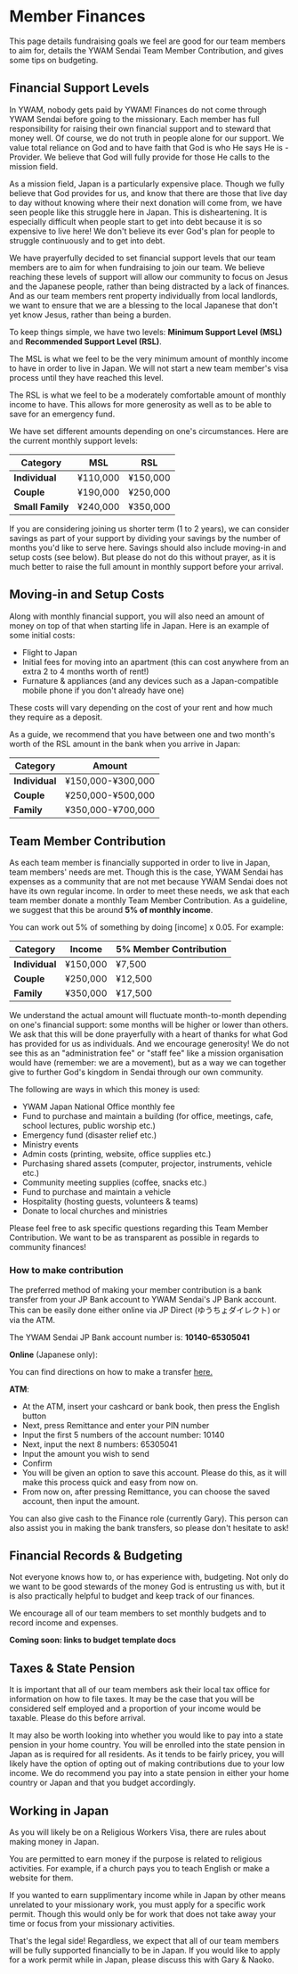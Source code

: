 # Member Finances

This page details fundraising goals we feel are good for our team members to aim for, details the YWAM Sendai Team Member Contribution, and gives some tips on budgeting.

## Financial Support Levels

In YWAM, nobody gets paid by YWAM! Finances do not come through YWAM Sendai before going to the missionary. Each member has full responsibility for raising their own financial support and to steward that money well. Of course, we do not truth in people alone for our support. We value total reliance on God and to have faith that God is who He says He is - Provider. We believe that God will fully provide for those He calls to the mission field.

As a mission field, Japan is a particularly expensive place. Though we fully believe that God provides for us, and know that there are those that live day to day without knowing where their next donation will come from, we have seen people like this struggle here in Japan. This is disheartening. It is especially difficult when people start to get into debt because it is so expensive to live here! We don't believe its ever God's plan for people to struggle continuously and to get into debt.

We have prayerfully decided to set financial support levels that our team members are to aim for when fundraising to join our team. We believe reaching these levels of support will allow our community to focus on Jesus and the Japanese people, rather than being distracted by a lack of finances. And as our team members rent property individually from local landlords, we want to ensure that we are a blessing to the local Japanese that don't yet know Jesus, rather than being a burden. 

To keep things simple, we have two levels: **Minimum Support Level (MSL)** and **Recommended Support Level (RSL)**.

The MSL is what we feel to be the very minimum amount of monthly income to have in order to live in Japan. We will not start a new team member's visa process until they have reached this level.

The RSL is what we feel to be a moderately comfortable amount of monthly income to have. This allows for more generosity as well as to be able to save for an emergency fund.

We have set different amounts depending on one's circumstances. Here are the current monthly support levels:

Category | MSL | RSL
--------- | --------- | ---------
**Individual** | ¥110,000 | ¥150,000
**Couple** | ¥190,000 | ¥250,000
**Small Family** | ¥240,000 | ¥350,000

If you are considering joining us shorter term (1 to 2 years), we can consider savings as part of your support by dividing your savings by the number of months you'd like to serve here. Savings should also include moving-in and setup costs (see below). But please do not do this without prayer, as it is much better to raise the full amount in monthly support before your arrival.

## Moving-in and Setup Costs

Along with monthly financial support, you will also need an amount of money on top of that when starting life in Japan. Here is an example of some initial costs:

* Flight to Japan
* Initial fees for moving into an apartment (this can cost anywhere from an extra 2 to 4 months worth of rent!)
* Furnature & appliances (and any devices such as a Japan-compatible mobile phone if you don't already have one)

These costs will vary depending on the cost of your rent and how much they require as a deposit.

As a guide, we recommend that you have between one and two month's worth of the RSL amount in the bank when you arrive in Japan:

Category | Amount
--------- | ---------
**Individual** | ¥150,000-¥300,000
**Couple** | ¥250,000-¥500,000
**Family** | ¥350,000-¥700,000

## Team Member Contribution

As each team member is financially supported in order to live in Japan, team members' needs are met. Though this is the case, YWAM Sendai has expenses as a community that are not met because YWAM Sendai does not have its own regular income. In order to meet these needs, we ask that each team member donate a monthly Team Member Contribution. As a guideline, we suggest that this be around **5% of monthly income**.

You can work out 5% of something by doing [income] x 0.05. For example:

Category | Income | 5% Member Contribution
--------- | --------- | ---------
**Individual** | ¥150,000 | ¥7,500
**Couple** | ¥250,000 | ¥12,500
**Family** | ¥350,000 | ¥17,500

We understand the actual amount will fluctuate month-to-month depending on one's financial support: some months will be higher or lower than others. We ask that this will be done prayerfully with a heart of thanks for what God has provided for us as individuals. And we encourage generosity! We do not see this as an "administration fee" or "staff fee" like a mission organisation would have (remember: we are a movement), but as a way we can together give to further God's kingdom in Sendai through our own community.

The following are ways in which this money is used:

* YWAM Japan National Office monthly fee
* Fund to purchase and maintain a building (for office, meetings, cafe, school lectures, public worship etc.)
* Emergency fund (disaster relief etc.)
* Ministry events
* Admin costs (printing, website, office supplies etc.)
* Purchasing shared assets (computer, projector, instruments, vehicle etc.)
* Community meeting supplies (coffee, snacks etc.)
* Fund to purchase and maintain a vehicle
* Hospitality (hosting guests, volunteers & teams)
* Donate to local churches and ministries

Please feel free to ask specific questions regarding this Team Member Contribution. We want to be as transparent as possible in regards to community finances!

### How to make contribution

The preferred method of making your member contribution is a bank transfer from your JP Bank account to YWAM Sendai's JP Bank account. This can be easily done either online via JP Direct (ゆうちょダイレクト) or via the ATM.

The YWAM Sendai JP Bank account number is: **10140-65305041**

**Online** (Japanese only):

You can find directions on how to make a transfer [here.](https://www.jp-bank.japanpost.jp/direct/pc/guide/dr_pc_gd_densin.html)

**ATM**:

* At the ATM, insert your cashcard or bank book, then press the English button
* Next, press Remittance and enter your PIN number
* Input the first 5 numbers of the account number: 10140
* Next, input the next 8 numbers: 65305041
* Input the amount you wish to send
* Confirm
* You will be given an option to save this account. Please do this, as it will make this process quick and easy from now on.
* From now on, after pressing Remittance, you can choose the saved account, then input the amount.

You can also give cash to the Finance role (currently Gary). This person can also assist you in making the bank transfers, so please don't hesitate to ask!

## Financial Records & Budgeting

Not everyone knows how to, or has experience with, budgeting. Not only do we want to be good stewards of the money God is entrusting us with, but it is also practically helpful to budget and keep track of our finances.

We encourage all of our team members to set monthly budgets and to record income and expenses.

**Coming soon: links to budget template docs**

## Taxes & State Pension

It is important that all of our team members ask their local tax office for information on how to file taxes. It may be the case that you will be considered self employed and a proportion of your income would be taxable. Please do this before arrival.

It may also be worth looking into whether you would like to pay into a state pension in your home country. You will be enrolled into the state pension in Japan as is required for all residents. As it tends to be fairly pricey, you will likely have the option of opting out of making contributions due to your low income. We do recommend you pay into a state pension in either your home country or Japan and that you budget accordingly.

## Working in Japan

As you will likely be on a Religious Workers Visa, there are rules about making money in Japan.

You are permitted to earn money if the purpose is related to religious activities. For example, if a church pays you to teach English or make a website for them.

If you wanted to earn supplimentary income while in Japan by other means unrelated to your missionary work, you must apply for a specific work permit. Though this would only be for work that does not take away your time or focus from your missionary activities.

That's the legal side! Regardless, we expect that all of our team members will be fully supported financially to be in Japan. If you would like to apply for a work permit while in Japan, please discuss this with Gary & Naoko.